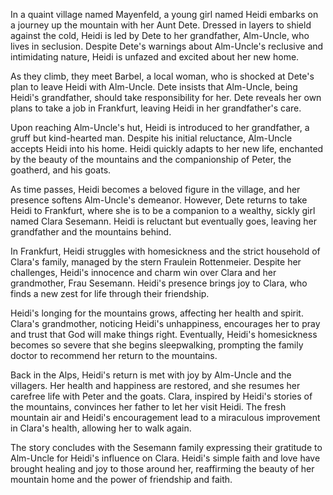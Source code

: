In a quaint village named Mayenfeld, a young girl named Heidi embarks on a journey up the mountain with her Aunt Dete. Dressed in layers to shield against the cold, Heidi is led by Dete to her grandfather, Alm-Uncle, who lives in seclusion. Despite Dete's warnings about Alm-Uncle's reclusive and intimidating nature, Heidi is unfazed and excited about her new home.

As they climb, they meet Barbel, a local woman, who is shocked at Dete's plan to leave Heidi with Alm-Uncle. Dete insists that Alm-Uncle, being Heidi's grandfather, should take responsibility for her. Dete reveals her own plans to take a job in Frankfurt, leaving Heidi in her grandfather's care.

Upon reaching Alm-Uncle's hut, Heidi is introduced to her grandfather, a gruff but kind-hearted man. Despite his initial reluctance, Alm-Uncle accepts Heidi into his home. Heidi quickly adapts to her new life, enchanted by the beauty of the mountains and the companionship of Peter, the goatherd, and his goats.

As time passes, Heidi becomes a beloved figure in the village, and her presence softens Alm-Uncle's demeanor. However, Dete returns to take Heidi to Frankfurt, where she is to be a companion to a wealthy, sickly girl named Clara Sesemann. Heidi is reluctant but eventually goes, leaving her grandfather and the mountains behind.

In Frankfurt, Heidi struggles with homesickness and the strict household of Clara's family, managed by the stern Fraulein Rottenmeier. Despite her challenges, Heidi's innocence and charm win over Clara and her grandmother, Frau Sesemann. Heidi's presence brings joy to Clara, who finds a new zest for life through their friendship.

Heidi's longing for the mountains grows, affecting her health and spirit. Clara's grandmother, noticing Heidi's unhappiness, encourages her to pray and trust that God will make things right. Eventually, Heidi's homesickness becomes so severe that she begins sleepwalking, prompting the family doctor to recommend her return to the mountains.

Back in the Alps, Heidi's return is met with joy by Alm-Uncle and the villagers. Her health and happiness are restored, and she resumes her carefree life with Peter and the goats. Clara, inspired by Heidi's stories of the mountains, convinces her father to let her visit Heidi. The fresh mountain air and Heidi's encouragement lead to a miraculous improvement in Clara's health, allowing her to walk again.

The story concludes with the Sesemann family expressing their gratitude to Alm-Uncle for Heidi's influence on Clara. Heidi's simple faith and love have brought healing and joy to those around her, reaffirming the beauty of her mountain home and the power of friendship and faith.